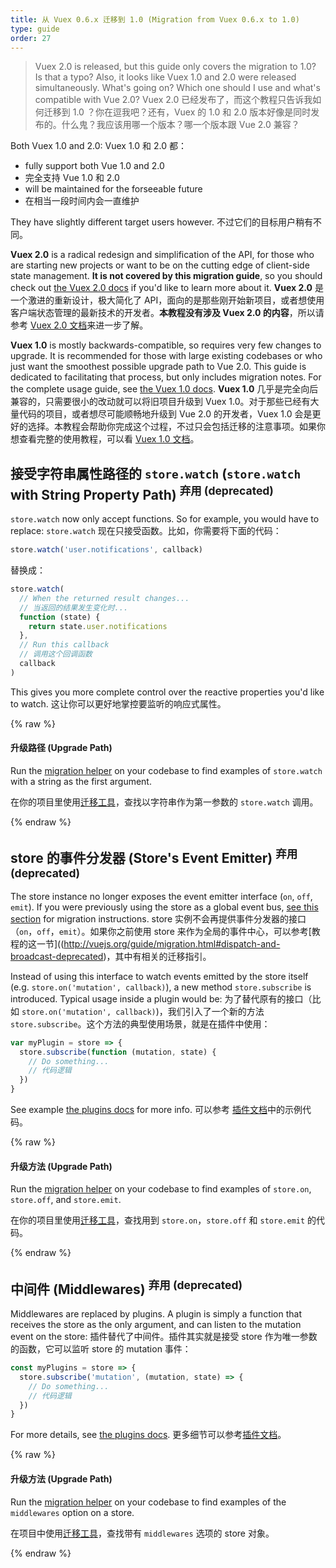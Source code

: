 ```yaml
---
title: 从 Vuex 0.6.x 迁移到 1.0 (Migration from Vuex 0.6.x to 1.0)
type: guide
order: 27
---
```


> Vuex 2.0 is released, but this guide only covers the migration to 1.0? Is that a typo? Also, it looks like Vuex 1.0 and 2.0 were released simultaneously. What's going on? Which one should I use and what's compatible with Vue 2.0?
> Vuex 2.0 已经发布了，而这个教程只告诉我如何迁移到 1.0 ？你在逗我吧？还有，Vuex 的 1.0 和 2.0 版本好像是同时发布的。什么鬼？我应该用哪一个版本？哪一个版本跟 Vue 2.0 兼容？

Both Vuex 1.0 and 2.0:
Vuex 1.0 和 2.0 都：

- fully support both Vue 1.0 and 2.0
- 完全支持 Vue 1.0 和 2.0
- will be maintained for the forseeable future
- 在相当一段时间内会一直维护

They have slightly different target users however.
不过它们的目标用户稍有不同。

__Vuex 2.0__ is a radical redesign and simplification of the API, for those who are starting new projects or want to be on the cutting edge of client-side state management. __It is not covered by this migration guide__, so you should check out [the Vuex 2.0 docs](https://vuex.vuejs.org/en/index.html) if you'd like to learn more about it.
__Vuex 2.0__ 是一个激进的重新设计，极大简化了 API，面向的是那些刚开始新项目，或者想使用客户端状态管理的最新技术的开发者。__本教程没有涉及 Vuex 2.0 的内容__，所以请参考 [Vuex 2.0 文档](https://vuex.vuejs.org/en/index.html)来进一步了解。

__Vuex 1.0__ is mostly backwards-compatible, so requires very few changes to upgrade. It is recommended for those with large existing codebases or who just want the smoothest possible upgrade path to Vue 2.0. This guide is dedicated to facilitating that process, but only includes migration notes. For the complete usage guide, see [the Vuex 1.0 docs](https://github.com/vuejs/vuex/tree/1.0/docs/en).
__Vuex 1.0__ 几乎是完全向后兼容的，只需要很小的改动就可以将旧项目升级到 Vuex 1.0。对于那些已经有大量代码的项目，或者想尽可能顺畅地升级到 Vue 2.0 的开发者，Vuex 1.0 会是更好的选择。本教程会帮助你完成这个过程，不过只会包括迁移的注意事项。如果你想查看完整的使用教程，可以看 [Vuex 1.0 文档](https://github.com/vuejs/vuex/tree/1.0/docs/en)。

## 接受字符串属性路径的 `store.watch` (`store.watch` with String Property Path) <sup>弃用 (deprecated)</sup>

`store.watch` now only accept functions. So for example, you would have to replace:
`store.watch` 现在只接受函数。比如，你需要将下面的代码：

``` js
store.watch('user.notifications', callback)
```

替换成：

``` js
store.watch(
  // When the returned result changes...
  // 当返回的结果发生变化时...
  function (state) {
    return state.user.notifications
  },
  // Run this callback
  // 调用这个回调函数
  callback
)
```

This gives you more complete control over the reactive properties you'd like to watch.
这让你可以更好地掌控要监听的响应式属性。

{% raw %}
<div class="upgrade-path">
  <h4>升级路径 (Upgrade Path)</h4>
  <p>Run the <a href="https://github.com/vuejs/vue-migration-helper">migration helper</a> on your codebase to find examples of <code>store.watch</code> with a string as the first argument.</p>
  <p>在你的项目里使用<a href="https://github.com/vuejs/vue-migration-helper">迁移工具</a>，查找以字符串作为第一参数的 <code>store.watch</code> 调用。</p>
</div>
{% endraw %}

## store 的事件分发器 (Store's Event Emitter) <sup>弃用 (deprecated)</sup>

The store instance no longer exposes the event emitter interface (`on`, `off`, `emit`). If you were previously using the store as a global event bus, [see this section](http://vuejs.org/guide/migration.html#dispatch-and-broadcast-deprecated) for migration instructions.
store 实例不会再提供事件分发器的接口（`on`，`off`，`emit`）。如果你之前使用 store 来作为全局的事件中心，可以参考[教程的这一节]((http://vuejs.org/guide/migration.html#dispatch-and-broadcast-deprecated)，其中有相关的迁移指引。

Instead of using this interface to watch events emitted by the store itself (e.g. `store.on('mutation', callback)`), a new method `store.subscribe` is introduced. Typical usage inside a plugin would be:
为了替代原有的接口（比如 `store.on('mutation', callback)`)，我们引入了一个新的方法 `store.subscribe`。这个方法的典型使用场景，就是在插件中使用：

``` js
var myPlugin = store => {
  store.subscribe(function (mutation, state) {
    // Do something...
    // 代码逻辑
  })
}

```

See example [the plugins docs](https://github.com/vuejs/vuex/blob/1.0/docs/en/plugins.md) for more info.
可以参考 [插件文档](https://github.com/vuejs/vuex/blob/1.0/docs/en/plugins.md)中的示例代码。

{% raw %}
<div class="upgrade-path">
  <h4>升级方法 (Upgrade Path)</h4>
  <p>Run the <a href="https://github.com/vuejs/vue-migration-helper">migration helper</a> on your codebase to find examples of <code>store.on</code>, <code>store.off</code>, and <code>store.emit</code>.</p>
  <p>在你的项目里使用<a href="https://github.com/vuejs/vue-migration-helper">迁移工具</a>，查找用到 <code>store.on</code>，<code>store.off</code> 和 <code>store.emit</code> 的代码。</p>
</div>
{% endraw %}

## 中间件 (Middlewares) <sup>弃用 (deprecated)</sup>

Middlewares are replaced by plugins. A plugin is simply a function that receives the store as the only argument, and can listen to the mutation event on the store:
插件替代了中间件。插件其实就是接受 store 作为唯一参数的函数，它可以监听 store 的 mutation 事件：

``` js
const myPlugins = store => {
  store.subscribe('mutation', (mutation, state) => {
    // Do something...
    // 代码逻辑
  })
}
```

For more details, see [the plugins docs](https://github.com/vuejs/vuex/blob/1.0/docs/en/plugins.md).
更多细节可以参考[插件文档](https://github.com/vuejs/vuex/blob/1.0/docs/en/plugins.md)。

{% raw %}
<div class="upgrade-path">
  <h4>升级方法 (Upgrade Path)</h4>
  <p>Run the <a href="https://github.com/vuejs/vue-migration-helper">migration helper</a> on your codebase to find examples of the <code>middlewares</code> option on a store.</p>
  <p>在项目中使用<a href="https://github.com/vuejs/vue-migration-helper">迁移工具</a>，查找带有 <code>middlewares</code> 选项的 store 对象。</p>
</div>
{% endraw %}
